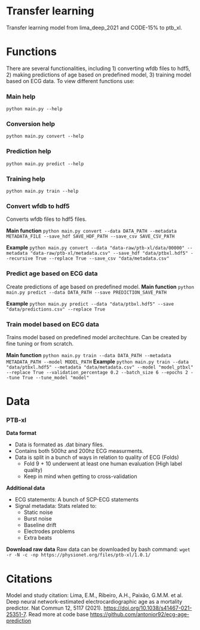 # Transfer learning
Transfer learning model from lima_deep_2021 and CODE-15% to ptb_xl.

# Functions
There are several functionalities, including 1) converting wfdb files to hdf5, 2) making predictions of age based on predefined model, 3) training model based on ECG data. To view different functions use:

### Main help
`python main.py --help`

### Conversion help
`python main.py convert --help`

### Prediction help
`python main.py predict --help`

### Training help
`python main.py train --help`

### Convert wfdb to hdf5
Converts wfdb files to hdf5 files. 

**Main function**
`python main.py convert --data DATA_PATH --metadata METADATA_FILE --save_hdf SAVE_HDF_PATH --save_csv SAVE_CSV_PATH`

**Example**
`python main.py convert --data "data-raw/ptb-xl/data/00000" --metadata "data-raw/ptb-xl/metadata.csv" --save_hdf "data/ptbxl.hdf5" --recursive True --replace True --save_csv "data/metadata.csv"`

### Predict age based on ECG data
Create predictions of age based on predefined model.
**Main function**
`python main.py predict --data DATA_PATH --save PREDICTION_SAVE_PATH`

**Example**
`python main.py predict --data "data/ptbxl.hdf5" --save "data/predictions.csv" --replace True`

### Train model based on ECG data
Trains model based on predefined model arcitechture. Can be created by fine tuning or from scratch.

**Main function**
`python main.py train --data DATA_PATH --metadata METADATA_PATH --model MODEL_PATH`
**Example**
`python main.py train --data "data/ptbxl.hdf5" --metadata "data/metadata.csv" --model "model_ptbxl" --replace True --validation_percentage 0.2 --batch_size 6 --epochs 2 --tune True --tune_model "model"`

# Data
### PTB-xl
**Data format**
* Data is formated as .dat binary files.
* Contains both 500hz and 200hz ECG measurments.
* Data is split in a bunch of ways in relation to quality of ECG (Folds)
  * Fold 9 + 10 underwent at least one human evaluation (High label quality)
  * Keep in mind when getting to cross-validation

**Additional data**
* ECG statements: A bunch of SCP-ECG statements
* Signal metadata: Stats related to:
  * Static noise
  * Burst noise
  * Baseline drift
  * Electrodes problems 
  * Extra beats

**Download raw data**
Raw data can be downloaded by bash command:
`wget -r -N -c -np https://physionet.org/files/ptb-xl/1.0.1/`

# Citations
Model and study citation:
Lima, E.M., Ribeiro, A.H., Paixão, G.M.M. et al. Deep neural network-estimated electrocardiographic age as a mortality predictor. Nat Commun 12, 5117 (2021). https://doi.org/10.1038/s41467-021-25351-7. 
Read more at code base https://github.com/antonior92/ecg-age-prediction
